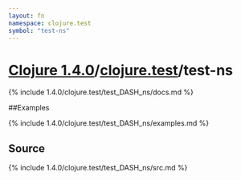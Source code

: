 ```yaml
---
layout: fn
namespace: clojure.test
symbol: "test-ns"
---
```


# [Clojure 1.4.0](../../)/[clojure.test](../)/test-ns

{% include 1.4.0/clojure.test/test_DASH_ns/docs.md %}

##Examples

{% include 1.4.0/clojure.test/test_DASH_ns/examples.md %}
## Source
{% include 1.4.0/clojure.test/test_DASH_ns/src.md %}

